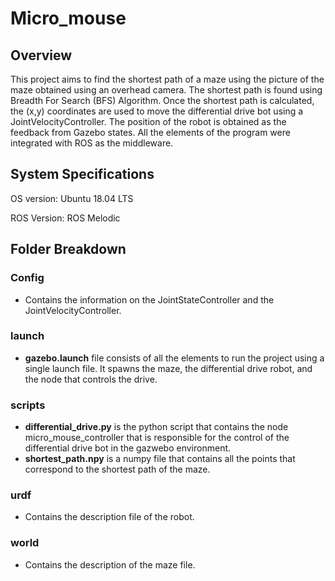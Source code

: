 # Micro_mouse

## Overview

This project aims to find the shortest path of a maze using the picture of the maze obtained using an overhead camera. The shortest path is found using Breadth For Search (BFS) Algorithm.
Once the shortest path is calculated, the (x,y) coordinates are used to move the differential drive bot using a JointVelocityController.  The position of the robot is obtained as the feedback from
Gazebo states. All the elements of the program were integrated with ROS as the middleware.

## System Specifications

OS version: Ubuntu 18.04 LTS

ROS Version: ROS Melodic

## Folder Breakdown

### Config

- Contains the information on the JointStateController and the JointVelocityController.

### launch 

- **gazebo.launch** file consists of all the elements to run the project using a single launch file. It spawns the maze, the differential drive robot, and the node that controls the drive.

### scripts

- **differential_drive.py** is the python script that contains the node micro_mouse_controller that is responsible for the control of the differential drive bot in the gazwebo environment.
- **shortest_path.npy** is a numpy file that contains all the points that correspond to the shortest path of the maze.

### urdf

- Contains the description file of the robot.

### world

- Contains the description of the maze file.
